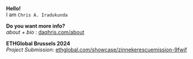**Hello!**   
I am `Chris A. Iradukunda`   

**Do you want more info?**     
_about + bio_ : [daqhris.com/about](https://daqhris.com/about)     

**ETHGlobal Brussels 2024**  
_Project Submission_: [ethglobal.com/showcase/zinnekerescuemission-9fwjf](https://ethglobal.com/showcase/zinnekerescuemission-9fwjf)
